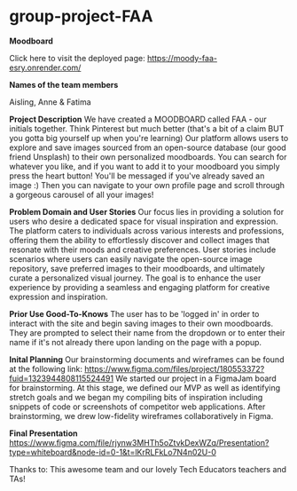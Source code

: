 # group-project-FAA
**Moodboard**

Click here to visit the deployed page: https://moody-faa-esry.onrender.com/

**Names of the team members**

Aisling,
Anne & 
Fatima

**Project Description**
We have created a MOODBOARD called FAA - our initials together. Think Pinterest but much better (that's a bit of a claim BUT you gotta big yourself up when you're learning) 
Our platform allows users to explore and save images sourced from an open-source database (our good friend Unsplash) to their own personalized moodboards. You can search for whatever you like, and if you want to add it to your moodboard you simply press the heart button! You'll be messaged if you've already saved an image :) Then you can navigate to your own profile page and scroll through a gorgeous carousel of all your images! 


**Problem Domain and User Stories**
Our focus lies in providing a solution for users who desire a dedicated space for visual inspiration and expression. 
The platform caters to individuals across various interests and professions, offering them the ability to effortlessly discover and collect images that resonate with their moods and creative preferences. 
User stories include scenarios where users can easily navigate the open-source image repository, save preferred images to their moodboards, and ultimately curate a personalized visual journey. 
The goal is to enhance the user experience by providing a seamless and engaging platform for creative expression and inspiration.


**Prior Use Good-To-Knows**
The user has to be 'logged in' in order to interact with the site and begin saving images to their own moodboards. They are prompted to select their name from the dropdown or to enter their name if it's not already there upon landing on the page with a popup.



**Inital Planning**
Our brainstorming documents and wireframes can be found at the following link: https://www.figma.com/files/project/180553372?fuid=1323944808115524491
We started our project in a FigmaJam board for brainstorming. At this stage, we defined our MVP as well as identifying stretch goals and we began my compiling bits of inspiration including snippets of code or screenshots of competitor web applications.
After brainstorming, we drew low-fidelity wireframes collaboratively in Figma. 



**Final Presentation**
https://www.figma.com/file/rjynw3MHTh5oZtvkDexWZq/Presentation?type=whiteboard&node-id=0-1&t=lKrRLFkLo7N4n02U-0



Thanks to:
This awesome team and our lovely Tech Educators teachers and TAs!

